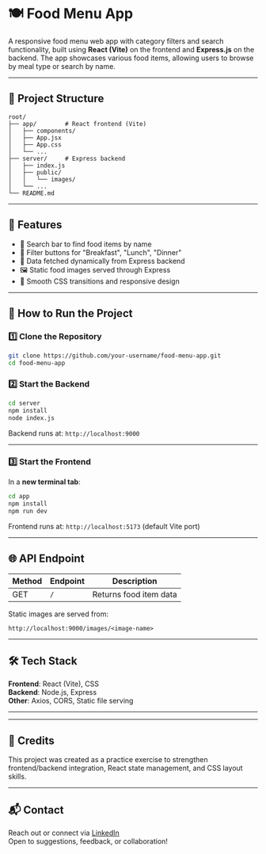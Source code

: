 # 🍽️ Food Menu App

A responsive food menu web app with category filters and search functionality, built using **React (Vite)** on the frontend and **Express.js** on the backend. The app showcases various food items, allowing users to browse by meal type or search by name.

---

## 📁 Project Structure

```
root/
├── app/        # React frontend (Vite)
│   ├── components/
│   ├── App.jsx
│   ├── App.css
│   └── ...
├── server/     # Express backend
│   ├── index.js
│   ├── public/
│   │   └── images/
│   └── ...
└── README.md
```

---

## 🚀 Features

- 🔎 Search bar to find food items by name
- 🍳 Filter buttons for "Breakfast", "Lunch", "Dinner"
- 📡 Data fetched dynamically from Express backend
- 🖼️ Static food images served through Express
- 💅 Smooth CSS transitions and responsive design

---

## 🧪 How to Run the Project

### 1️⃣ Clone the Repository

```bash
git clone https://github.com/your-username/food-menu-app.git
cd food-menu-app
```

### 2️⃣ Start the Backend

```bash
cd server
npm install
node index.js
```

Backend runs at: `http://localhost:9000`

---

### 3️⃣ Start the Frontend

In a **new terminal tab**:

```bash
cd app
npm install
npm run dev
```

Frontend runs at: `http://localhost:5173` (default Vite port)

---

## 🌐 API Endpoint

| Method | Endpoint         | Description            |
|--------|------------------|------------------------|
| GET    | `/`              | Returns food item data |

Static images are served from:  
```
http://localhost:9000/images/<image-name>
```

---

## 🛠️ Tech Stack

**Frontend**: React (Vite), CSS  
**Backend**: Node.js, Express  
**Other**: Axios, CORS, Static file serving

---



---

## 🙌 Credits

This project was created as a practice exercise to strengthen frontend/backend integration, React state management, and CSS layout skills.

---

## 📬 Contact

Reach out or connect via [LinkedIn](www.linkedin.com/in/sarib-ibraheem-67b885312)  
Open to suggestions, feedback, or collaboration!
